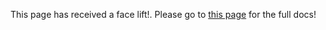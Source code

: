 This page has received a face lift!.
Please go to [this page](https://commcarehq.readthedocs.io/ucr.html) for the full docs!